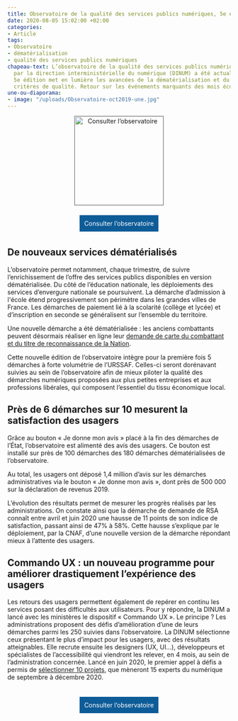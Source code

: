 ```yaml
---
title: Observatoire de la qualité des services publics numériques, 5e édition
date: 2020-08-05 15:02:00 +02:00
categories:
- Article
tags:
- Observatoire
- dématérialisation
- qualité des services publics numériques
chapeau-text: L’observatoire de la qualité des services publics numériques, piloté
  par la direction interministérielle du numérique (DINUM) a été actualisé. Cette
  5e édition met en lumière les avancées de la dématérialisation et du respect des
  critères de qualité. Retour sur les événements marquants des mois écoulés.
une-ou-diaporama:
- image: "/uploads/Observatoire-oct2019-une.jpg"
---
```


<style>
.button {
background-color: #0d5c98;
border: 1px solid white;
color: white;
padding: 10px 10px;
text-align: center;
text-decoration: none;
display: inline-block;
font-style: normal;
margin: 4px 2px;
cursor: pointer;
}
</style>

<p align="center"><a href="https://observatoire.numerique.gouv.fr/observatoire/"><img src="/uploads/observatoire_aout_2020.png" width="200" style="border:1px solid gray" align="center" alt="Consulter l’observatoire"/></a>
<br>
<br>
<a href="https://observatoire.numerique.gouv.fr/observatoire/" class="button">Consulter l’observatoire</a></p>

## De nouveaux services dématérialisés

L’observatoire permet notamment, chaque trimestre, de suivre l’enrichissement de l’offre des services publics disponibles en version dématérialisée.
Du côté de l’éducation nationale, les déploiements des services d’envergure nationale se poursuivent. La démarche d’admission à l'école étend progressivement son périmètre dans les grandes villes de France. Les démarches de paiement lié à la scolarité (collège et lycée) et d’inscription en seconde se généralisent sur l’ensemble du territoire.

Une nouvelle démarche a été dématérialisée : les anciens combattants peuvent désormais réaliser en ligne leur [demande de carte du combattant et du titre de reconnaissance de la Nation](https://www.onac-vg.fr/demarches/carte-du-combattant).

Cette nouvelle édition de l’observatoire intègre pour la première fois 5 démarches à forte volumétrie de l’URSSAF. Celles-ci seront dorénavant suivies au sein de l’observatoire afin de mieux piloter la qualité des démarches numériques proposées aux plus petites entreprises et aux professions libérales, qui composent l’essentiel du tissu économique local.

## Près de 6 démarches sur 10 mesurent la satisfaction des usagers

Grâce au bouton « Je donne mon avis » placé à la fin des démarches de l’État, l’observatoire est alimenté des avis des usagers.  Ce bouton est installé sur près de 100 démarches des 180 démarches dématérialisées de l’observatoire.

Au total, les usagers ont déposé 1,4 million d’avis sur les démarches administratives via le bouton « Je donne mon avis », dont près de 500 000 sur la déclaration de revenus 2019.

L’évolution des résultats permet de mesurer les progrès réalisés par les administrations. On constate ainsi que la démarche de demande de RSA connaît entre avril et juin 2020 une hausse de 11 points de son indice de satisfaction, passant ainsi de 47% à 58%. Cette hausse s’explique par le déploiement, par la CNAF, d’une nouvelle version de la démarche répondant mieux à l’attente des usagers.

## Commando UX : un nouveau programme pour améliorer drastiquement l’expérience des usagers

Les retours des usagers permettent également de repérer en continu les services posant des difficultés aux utilisateurs. Pour y répondre, la DINUM a lancé avec les ministères le dispositif « Commando UX ».
Le principe ? Les administrations proposent des défis d’amélioration d’une de leurs démarches parmi les 250 suivies dans l’observatoire. La DINUM sélectionne ceux présentant le plus d’impact pour les usagers, avec des résultats atteignables. Elle recrute ensuite les designers (UX, UI…), développeurs et spécialistes de l’accessibilité qui viendront les relever, en 4 mois, au sein de l’administration concernée. Lancé en juin 2020, le premier appel à défis a permis de [sélectionner 10 projets](https://design.numerique.gouv.fr/commando-ux/), que mèneront 15 experts du numérique de septembre à décembre 2020. 
<br>
<br>

<p align="center"><a href="https://observatoire.numerique.gouv.fr/observatoire/" class="button">Consulter l’observatoire</a></p>